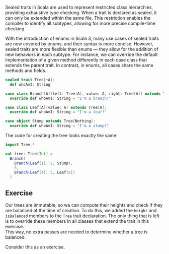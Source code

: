 Sealed  traits in Scala are used to represent restricted class hierarchies, providing exhaustive type checking. 
When a trait is declared as sealed, it can only be extended within the same file. 
This restriction enables the compiler to identify all subtypes, allowing for more precise compile-time checking.

With the introduction of enums in Scala 3, many use cases of sealed traits are now covered by enums, and their syntax is more concise. 
However, sealed traits are more flexible than enums — they  allow for the addition of new behaviors in each subtype. 
For instance, we can override the default implementation of a given method differently in each case class that extends the parent trait. 
In contrast, in enums, all cases share the same methods and fields.

```scala 3 
sealed trait Tree[+A]:
  def whoAmI: String

case class Branch[A](left: Tree[A], value: A, right: Tree[A]) extends Tree[A]:
  override def whoAmI: String = "I'm a branch!"

case class Leaf[A](value: A) extends Tree[A]:
  override def whoAmI: String = "I'm a leaf!"

case object Stump extends Tree[Nothing]:
  override def whoAmI: String = "I'm a stump!"
```

The code for creating the tree looks exactly the same:

```scala 3
import Tree.*

val tree: Tree[Int] =
  Branch(
    Branch(Leaf(1), 2, Stump),
    3,
    Branch(Leaf(4), 5, Leaf(6))
  )
```

## Exercise 

Our trees are immutable, so we can compute their heights and check if they are balanced at the time of creation. 
To do this, we added the `height` and `isBalanced` members to the `Tree` trait declaration. 
The only thing that is left is to override these members in all classes that extend the trait in this exercise.  
This way, no extra passes are needed to determine whether a tree is balanced.

Consider this as an exercise. 
